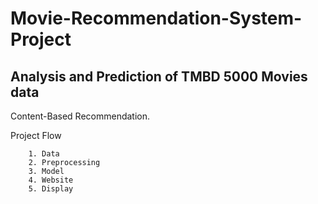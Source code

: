 # Movie-Recommendation-System-Project

##  Analysis and Prediction of TMBD 5000 Movies data

Content-Based Recommendation.

Project Flow

        1. Data
        2. Preprocessing 
        3. Model
        4. Website
        5. Display

        



